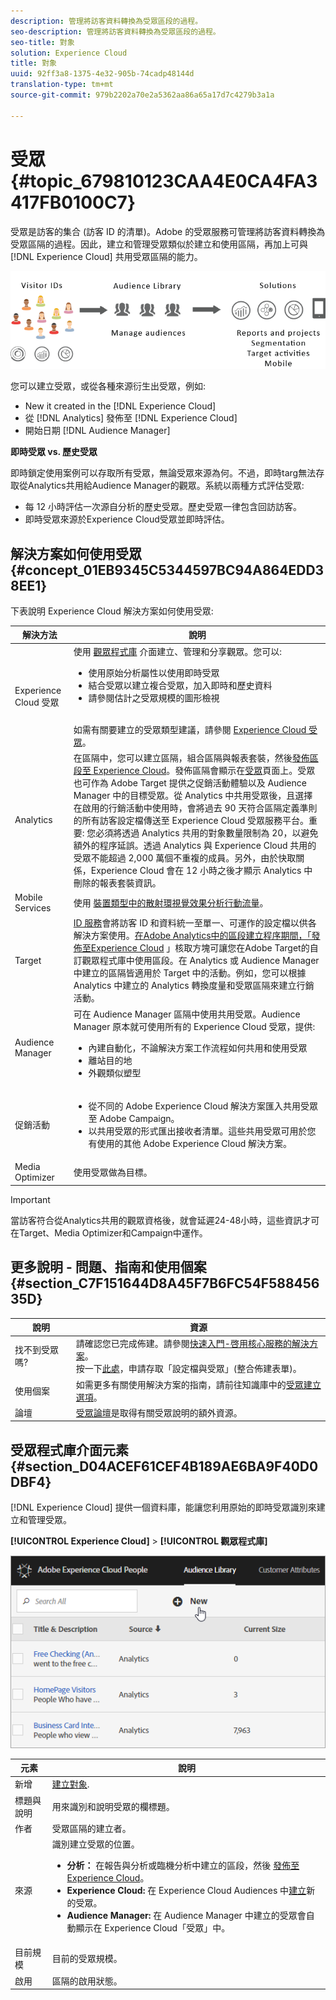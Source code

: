 ```yaml
---
description: 管理將訪客資料轉換為受眾區段的過程。
seo-description: 管理將訪客資料轉換為受眾區段的過程。
seo-title: 對象
solution: Experience Cloud
title: 對象
uuid: 92ff3a8-1375-4e32-905b-74cadp48144d
translation-type: tm+mt
source-git-commit: 979b2202a70e2a5362aa86a65a17d7c4279b3a1a

---
```



# 受眾 {#topic_679810123CAA4E0CA4FA3417FB0100C7}

受眾是訪客的集合 (訪客 ID 的清單)。Adobe 的受眾服務可管理將訪客資料轉換為受眾區隔的過程。因此，建立和管理受眾類似於建立和使用區隔，再加上可與 [!DNL Experience Cloud] 共用受眾區隔的能力。

![](assets/audiences.png)

您可以建立受眾，或從各種來源衍生出受眾，例如:

* New it created in the [!DNL Experience Cloud]
* 從 [!DNL Analytics] 發佈至 [!DNL Experience Cloud]
* 開始日期 [!DNL Audience Manager]

**即時受眾 vs. 歷史受眾**

即時鎖定使用案例可以存取所有受眾，無論受眾來源為何。不過，即時targ無法存取從Analytics共用給Audience Manager的觀眾。系統以兩種方式評估受眾:

* 每 12 小時評估一次源自分析的歷史受眾。歷史受眾一律包含回訪訪客。
* 即時受眾來源於Experience Cloud受眾並即時評估。


## 解決方案如何使用受眾 {#concept_01EB9345C5344597BC94A864EDD38EE1}

下表說明 Experience Cloud 解決方案如何使用受眾:

| 解決方法 | 說明 |
|--- |--- |
| Experience Cloud 受眾 | 使用 [觀眾程式庫](../audience-library/audience-library.md) 介面建立、管理和分享觀眾。您可以:<ul><li>使用原始分析屬性以使用即時受眾</li><li>結合受眾以建立複合受眾，加入即時和歷史資料</li><li>請參閱估計之受眾規模的圖形檢視</li></ul><br>如需有關要建立的受眾類型建議，請參閱 [Experience Cloud 受眾](https://helpx.adobe.com/marketing-cloud-core/kb/People/Audience-Creation-Options.html)。 |
| Analytics | 在區隔中，您可以建立區隔，組合區隔與報表套裝，然後[發佈區段至 Experience Cloud](../audience-library/audience-library.md)。發佈區隔會顯示在[受眾](../audience-library/audience-library.md)頁面上。受眾也可作為 Adobe Target 提供之促銷活動體驗以及 Audience Manager 中的目標受眾。從 Analytics 中共用受眾後，且選擇在啟用的行銷活動中使用時，會將過去 90 天符合區隔定義準則的所有訪客設定檔傳送至 Experience Cloud 受眾服務平台。重要: 您必須將透過 Analytics 共用的對象數量限制為 20，以避免額外的程序延誤。透過 Analytics 與 Experience Cloud 共用的受眾不能超過 2,000 萬個不重複的成員。另外，由於快取關係，Experience Cloud 會在 12 小時之後才顯示 Analytics 中刪除的報表套裝資訊。 |
| Mobile Services | 使用 [裝置類型中的散射環視覺效果分析行動流量](https://marketing.adobe.com/resources/help/en_US/mobile/?f=reports_devices)。 |
| Target | [ID 服務](https://marketing.adobe.com/resources/help/en_US/mcvid/)會將訪客 ID 和資料統一至單一、可運作的設定檔以供各解決方案使用。[在Adobe Analytics中的區段建立程序期間，「發佈至Experience Cloud](../audience-library/audience-library.md) 」核取方塊可讓您在Adobe Target的自訂觀眾程式庫中使用區段。在 Analytics 或 Audience Manager 中建立的區隔皆適用於 Target 中的活動。例如，您可以根據 Analytics 中建立的 Analytics 轉換度量和受眾區隔來建立行銷活動。 |
| Audience Manager | 可在 Audience Manager 區隔中使用共用受眾。Audience Manager 原本就可使用所有的 Experience Cloud 受眾，提供:<ul><li>內建自動化，不論解決方案工作流程如何共用和使用受眾</li><li>離站目的地</li><li>外觀類似塑型</li></ul> |
| 促銷活動 | <ul><li>從不同的 Adobe Experience Cloud 解決方案匯入共用受眾至 Adobe Campaign。</li><li>以共用受眾的形式匯出接收者清單。這些共用受眾可用於您有使用的其他 Adobe Experience Cloud 解決方案。</li></ul> |
| Media Optimizer | 使用受眾做為目標。 |


>[!IMPORTANT]
>
>當訪客符合從Analytics共用的觀眾資格後，就會延遲24-48小時，這些資訊才可在Target、Media Optimizer和Campaign中運作。

## 更多說明 - 問題、指南和使用個案 {#section_C7F151644D8A45F7B6FC54F58845635D}


| 說明 | 資源 |
|--- |--- |
| 找不到受眾嗎? | 請確認您已完成佈建。請參閱[快速入門-啓用核心服務的解決方案](../core-services/core-services.md)。<br>按一下[此處](https://www.adobe.com/go/audiences)，申請存取「設定檔與受眾」(整合佈建表單)。 |
| 使用個案 | 如需更多有關使用解決方案的指南，請前往知識庫中的[受眾建立選項](https://helpx.adobe.com/marketing-cloud-core/kb/People/Audience-Creation-Options.html)。 |
| 論壇 | [受眾論壇](https://forums.adobe.com/community/experience-cloud/platform/core-services/people-service/audiences)是取得有關受眾說明的額外資源。 |


## 受眾程式庫介面元素 {#section_D04ACEF61CEF4B189AE6BA9F40D0DBF4}

[!DNL Experience Cloud] 提供一個資料庫，能讓您利用原始的即時受眾識別來建立和管理受眾。

**[!UICONTROL Experience Cloud]** &gt; **[!UICONTROL 觀眾程式庫]**

![](assets/audience_library.png)

| 元素 | 說明 |
|--- |--- |
| 新增 | [建立對象](../audience-library/audience-library.md). |
| 標題與說明 | 用來識別和說明受眾的欄標題。 |
| 作者 | 受眾區隔的建立者。 |
| 來源 | 識別建立受眾的位置。<ul><li>**分析：** 在報告與分析或臨機分析中建立的區段，然後 [發佈至Experience Cloud](../audience-library/audience-library.md)。</li><li>**Experience Cloud:** 在 Experience Cloud Audiences 中[建立](../audience-library/audience-library.md)新的受眾。</li><li>**Audience Manager:** 在 Audience Manager 中建立的受眾會自動顯示在 Experience Cloud「受眾」中。</li></ul> |
| 目前規模 | 目前的受眾規模。 |
| 啟用 | 區隔的啟用狀態。 |

